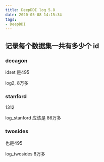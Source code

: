 ```yaml
---
title: DeepDDI log 5.8
date: 2020-05-08 14:15:34
tags:
- DeepDDI
---
```


## 记录每个数据集一共有多少个 id

### decagon

idset 是495

log2, 8万多

### stanford

1312

log_stanford 应该是 86万多

### twosides

也是495

log_twosides 8万多



